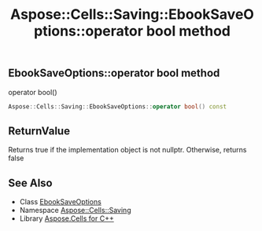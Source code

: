 ﻿---
title: Aspose::Cells::Saving::EbookSaveOptions::operator bool method
linktitle: operator bool
second_title: Aspose.Cells for C++ API Reference
description: 'Aspose::Cells::Saving::EbookSaveOptions::operator bool method. operator bool() in C++.'
type: docs
weight: 400
url: /cpp/aspose.cells.saving/ebooksaveoptions/operator_bool/
---
## EbookSaveOptions::operator bool method


operator bool()

```cpp
Aspose::Cells::Saving::EbookSaveOptions::operator bool() const
```


## ReturnValue

Returns true if the implementation object is not nullptr. Otherwise, returns false

## See Also

* Class [EbookSaveOptions](../)
* Namespace [Aspose::Cells::Saving](../../)
* Library [Aspose.Cells for C++](../../../)
